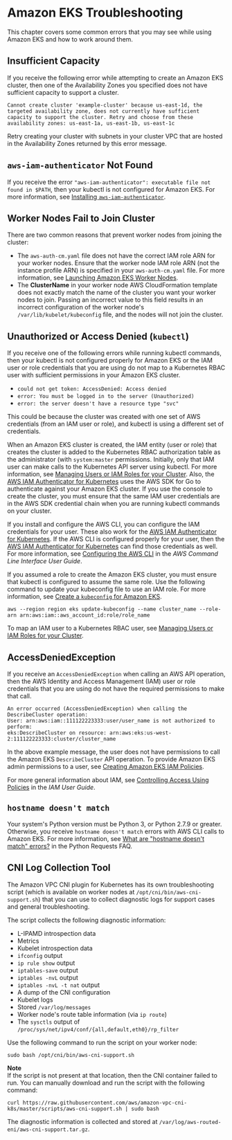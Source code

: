 # Amazon EKS Troubleshooting<a name="troubleshooting"></a>

This chapter covers some common errors that you may see while using Amazon EKS and how to work around them\.

## Insufficient Capacity<a name="ICE"></a>

If you receive the following error while attempting to create an Amazon EKS cluster, then one of the Availability Zones you specified does not have sufficient capacity to support a cluster\.

`Cannot create cluster 'example-cluster' because us-east-1d, the targeted availability zone, does not currently have sufficient capacity to support the cluster. Retry and choose from these availability zones: us-east-1a, us-east-1b, us-east-1c`

Retry creating your cluster with subnets in your cluster VPC that are hosted in the Availability Zones returned by this error message\.

## `aws-iam-authenticator` Not Found<a name="no-auth-provider"></a>

If you receive the error `"aws-iam-authenticator": executable file not found in $PATH`, then your kubectl is not configured for Amazon EKS\. For more information, see [Installing `aws-iam-authenticator`](install-aws-iam-authenticator.md)\.

## Worker Nodes Fail to Join Cluster<a name="worker-node-fail"></a>

There are two common reasons that prevent worker nodes from joining the cluster:
+ The `aws-auth-cm.yaml` file does not have the correct IAM role ARN for your worker nodes\. Ensure that the worker node IAM role ARN \(not the instance profile ARN\) is specified in your `aws-auth-cm.yaml` file\. For more information, see [Launching Amazon EKS Worker Nodes](launch-workers.md)\.
+ The **ClusterName** in your worker node AWS CloudFormation template does not exactly match the name of the cluster you want your worker nodes to join\. Passing an incorrect value to this field results in an incorrect configuration of the worker node's `/var/lib/kubelet/kubeconfig` file, and the nodes will not join the cluster\.

## Unauthorized or Access Denied \(`kubectl`\)<a name="unauthorized"></a>

If you receive one of the following errors while running kubectl commands, then your kubectl is not configured properly for Amazon EKS or the IAM user or role credentials that you are using do not map to a Kubernetes RBAC user with sufficient permissions in your Amazon EKS cluster\.
+ `could not get token: AccessDenied: Access denied`
+ `error: You must be logged in to the server (Unauthorized)`
+ `error: the server doesn't have a resource type "svc"`

This could be because the cluster was created with one set of AWS credentials \(from an IAM user or role\), and kubectl is using a different set of credentials\.

When an Amazon EKS cluster is created, the IAM entity \(user or role\) that creates the cluster is added to the Kubernetes RBAC authorization table as the administrator \(with `system:master` permissions\. Initially, only that IAM user can make calls to the Kubernetes API server using kubectl\. For more information, see [Managing Users or IAM Roles for your Cluster](add-user-role.md)\. Also, the [AWS IAM Authenticator for Kubernetes](https://github.com/kubernetes-sigs/aws-iam-authenticator) uses the AWS SDK for Go to authenticate against your Amazon EKS cluster\. If you use the console to create the cluster, you must ensure that the same IAM user credentials are in the AWS SDK credential chain when you are running kubectl commands on your cluster\.

If you install and configure the AWS CLI, you can configure the IAM credentials for your user\. These also work for the [AWS IAM Authenticator for Kubernetes](https://github.com/kubernetes-sigs/aws-iam-authenticator)\. If the AWS CLI is configured properly for your user, then the [AWS IAM Authenticator for Kubernetes](https://github.com/kubernetes-sigs/aws-iam-authenticator) can find those credentials as well\. For more information, see [Configuring the AWS CLI](https://docs.aws.amazon.com/cli/latest/userguide/cli-chap-getting-started.html) in the *AWS Command Line Interface User Guide*\.

If you assumed a role to create the Amazon EKS cluster, you must ensure that kubectl is configured to assume the same role\. Use the following command to update your kubeconfig file to use an IAM role\. For more information, see [Create a `kubeconfig` for Amazon EKS](create-kubeconfig.md)\.

```
aws --region region eks update-kubeconfig --name cluster_name --role-arn arn:aws:iam::aws_account_id:role/role_name
```

To map an IAM user to a Kubernetes RBAC user, see [Managing Users or IAM Roles for your Cluster](add-user-role.md)\.

## AccessDeniedException<a name="iam-error"></a>

If you receive an `AccessDeniedException` when calling an AWS API operation, then the AWS Identity and Access Management \(IAM\) user or role credentials that you are using do not have the required permissions to make that call\. 

```
An error occurred (AccessDeniedException) when calling the DescribeCluster operation: 
User: arn:aws:iam::111122223333:user/user_name is not authorized to perform: 
eks:DescribeCluster on resource: arn:aws:eks:us-west-2:111122223333:cluster/cluster_name
```

In the above example message, the user does not have permissions to call the Amazon EKS `DescribeCluster` API operation\. To provide Amazon EKS admin permissions to a user, see [Creating Amazon EKS IAM Policies](EKS_IAM_user_policies.md)\.

For more general information about IAM, see [Controlling Access Using Policies](https://docs.aws.amazon.com/IAM/latest/UserGuide/access_controlling.html) in the *IAM User Guide*\.

## `hostname doesn't match`<a name="python-version"></a>

Your system's Python version must be Python 3, or Python 2\.7\.9 or greater\. Otherwise, you receive `hostname doesn't match` errors with AWS CLI calls to Amazon EKS\. For more information, see [What are "hostname doesn't match" errors?](http://docs.python-requests.org/en/master/community/faq/#what-are-hostname-doesn-t-match-errors) in the Python Requests FAQ\.

## CNI Log Collection Tool<a name="troubleshoot-cni"></a>

The Amazon VPC CNI plugin for Kubernetes has its own troubleshooting script \(which is available on worker nodes at `/opt/cni/bin/aws-cni-support.sh`\) that you can use to collect diagnostic logs for support cases and general troubleshooting\.

The script collects the following diagnostic information:
+ L\-IPAMD introspection data
+ Metrics
+ Kubelet introspection data
+ `ifconfig` output
+ `ip rule show` output
+ `iptables-save` output
+ `iptables -nvL` output
+ `iptables -nvL -t nat` output
+ A dump of the CNI configuration
+ Kubelet logs
+ Stored `/var/log/messages`
+ Worker node's route table information \(via `ip route`\)
+ The `sysctls` output of `/proc/sys/net/ipv4/conf/{all,default,eth0}/rp_filter`

Use the following command to run the script on your worker node:

```
sudo bash /opt/cni/bin/aws-cni-support.sh
```

**Note**  
If the script is not present at that location, then the CNI container failed to run\. You can manually download and run the script with the following command:  

```
curl https://raw.githubusercontent.com/aws/amazon-vpc-cni-k8s/master/scripts/aws-cni-support.sh | sudo bash
```

The diagnostic information is collected and stored at `/var/log/aws-routed-eni/aws-cni-support.tar.gz`\.